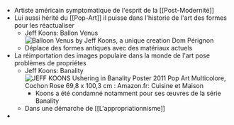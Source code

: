 - Artiste américain symptomatique de l'esprit de la [[Post-Modernité]]
- Lui aussi hérité du [[Pop-Art]] il puisse dans l'historie de l'art des formes pour les réactualiser
	- Jeff Koons: Ballon Venus ![Balloon Venus by Jeff Koons, a unique creation Dom Pérignon](https://www.themilliardaire.com/en//wp-content/uploads/2013/10/koons-venus.jpg)
	- Déplace des formes antiques avec des matériaux actuels
- La réimportation des images populaire dans la monde de l'art pose problèmes de propriétes
	- Jeff Koons: Banality ![JEFF KOONS Ushering in Banality Poster 2011 Pop Art Multicolore, Cochon  Rose 69,8 x 100,3 cm : Amazon.fr: Cuisine et Maison](https://m.media-amazon.com/images/I/81Ft7s5UTfS.jpg)
		- Koons a été condamné notamment pour ses œuvres de la série Banality
	- Dans une démarche de [[L'appropriationnisme]]
-